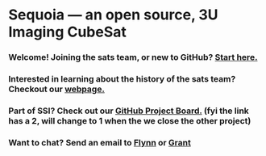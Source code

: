 # Sequoia — an open source, 3U Imaging CubeSat
### Welcome! **Joining the sats team, or new to GitHub?** [Start here.](START_HERE.md)

### **Interested in learning about the history of the sats team?** Checkout our [webpage.](https://ssi.stanford.edu/teams/satellites)

### **Part of SSI?** Check out our [GitHub Project Board.](https://github.com/orgs/stanford-ssi/projects/2) (fyi the link has a 2, will change to 1 when the we close the other project)

### **Want to chat?** Send an email to [Flynn](mailto:flynnd@stanford.edu) or [Grant](mailto:gregen@stanford.edu)

